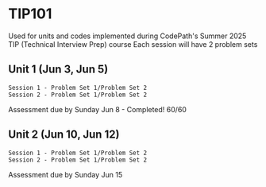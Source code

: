 # TIP101

Used for units and codes implemented during CodePath's Summer 2025 TIP (Technical Interview Prep) course
Each session will have 2 problem sets

## Unit 1 (Jun 3, Jun 5)
	Session 1 - Problem Set 1/Problem Set 2
	Session 2 - Problem Set 1/Problem Set 2
Assessment due by Sunday Jun 8 - Completed! 60/60

## Unit 2 (Jun 10, Jun 12)
	Session 1 - Problem Set 1/Problem Set 2
	Session 2 - Problem Set 1/Problem Set 2
 Assessment due by Sunday Jun 15
